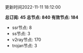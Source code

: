 更新时间2022-11-11 18:12:00

**总订阅: 45**
**总节点: 840**
**有效节点: 184**
- ssr节点: 8
- ss节点: 3
- v2ray节点: 170
- trojan节点: 3
